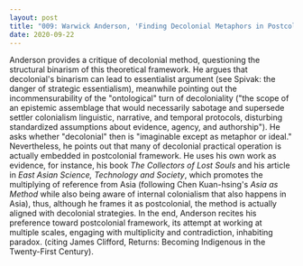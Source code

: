 ```yaml
---
layout: post
title: "009: Warwick Anderson, 'Finding Decolonial Metaphors in Postcolonial Histories,' in History and Theory 59, No. 3 (2020)"
date: 2020-09-22
---
```

Anderson provides a critique of decolonial method, questioning the structural binarism of this theoretical framework. He argues that decolonial's binarism can lead to essentialist argument (see Spivak: the danger of strategic essentialism), meanwhile pointing out the incommensurability of the "ontological" turn of decoloniality ("the scope of an epistemic assemblage that would necessarily sabotage and supersede settler colonialism linguistic, narrative, and temporal protocols, disturbing standardized assumptions about evidence, agency, and authorship"). He asks whether "decolonial" then is "imaginable except as metaphor or ideal." Nevertheless, he points out that many of decolonial practical operation is actually embedded in postcolonial framework. He uses his own work as evidence, for instance, his book *The Collectors of Lost Souls* and his article in *East Asian Science, Technology and Society*, which promotes the multiplying of reference from Asia (following Chen Kuan-hsing's *Asia as Method* while also being aware of internal colonialism that also happens in Asia), thus, although he frames it as postcolonial, the method is actually aligned with decolonial strategies. In the end, Anderson recites his preference toward postcolonial framework, its attempt at working at multiple scales, engaging with multiplicity and contradiction, inhabiting paradox. (citing James Clifford, Returns: Becoming Indigenous in the Twenty-First Century).
